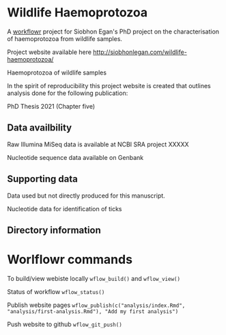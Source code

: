 # Wildlife Haemoprotozoa

A [workflowr](https://github.com/jdblischak/workflowr) project for Siobhon Egan's PhD project on the characterisation of haemoprotozoa from wildlife samples.

Project website available here http://siobhonlegan.com/wildlife-haemoprotozoa/

Haemoprotozoa of wildlife samples

In the spirit of reproducibility this project website is created that outlines analysis done for the following publication:

PhD Thesis 2021 (Chapter five)

## Data availbility

Raw Illumina MiSeq data is available at NCBI SRA project XXXXX

Nucleotide sequence data available on Genbank



## Supporting data

Data used but not directly produced for this manuscript.

Nucleotide data for identification of ticks


## Directory information


# Worlflowr commands 

To build/view webiste locally
`wflow_build()` and `wflow_view()`

Status of workflow
`wflow_status()`

Publish website pages
`wflow_publish(c("analysis/index.Rmd", "analysis/first-analysis.Rmd"), "Add my first analysis")`

Push website to github
`wflow_git_push()`
